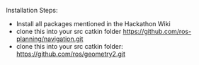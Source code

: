 Installation Steps:
- Install all packages mentioned in the Hackathon Wiki
- clone this into your src catkin folder https://github.com/ros-planning/navigation.git
- clone this into your src catkin folder: https://github.com/ros/geometry2.git
